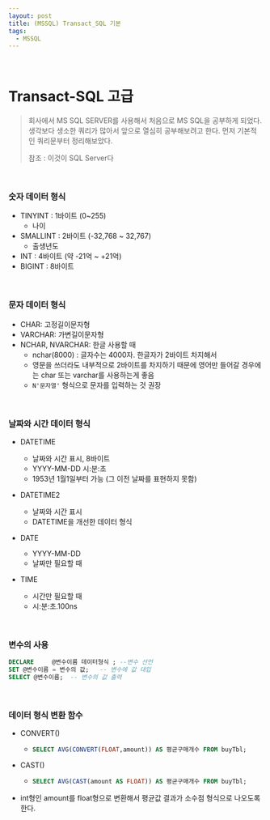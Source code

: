 ```yaml
---
layout: post
title: (MSSQL) Transact_SQL 기본
tags:
  - MSSQL
---
```


<br>

# Transact-SQL 고급

> 회사에서 MS SQL SERVER를 사용해서 처음으로 MS SQL을 공부하게 되었다. 생각보다 생소한 쿼리가 많아서 앞으로 열심히 공부해보려고 한다. 먼저 기본적인 쿼리문부터 정리해보았다. 
>
> 참조 : 이것이 SQL Server다

<br>

### 숫자 데이터 형식

- TINYINT : 1바이트 (0~255)
  - 나이
- SMALLINT : 2바이트 (-32,768 ~ 32,767)
  - 출생년도
- INT : 4바이트 (약 -21억 ~ +21억)
- BIGINT : 8바이트

<br>

### 문자 데이터 형식

- CHAR: 고정길이문자형 
- VARCHAR: 가변길이문자형
- NCHAR, NVARCHAR: 한글 사용할 때
  - nchar(8000) : 글자수는 4000자. 한글자가 2바이트 차지해서
  - 영문을 쓰더라도 내부적으로 2바이트를 차지하기 때문에 영어만 들어갈 경우에는 char 또는 varchar를 사용하는게 좋음
  - `N'문자열'` 형식으로 문자를 입력하는 것 권장

<br>

### 날짜와 시간 데이터 형식

- DATETIME 
  - 날짜와 시간 표시, 8바이트
  - YYYY-MM-DD 시:분:초
  - 1953년 1월1일부터 가능 (그 이전 날짜를 표현하지 못함)
- DATETIME2
  - 날짜와 시간 표시
  - DATETIME을 개선한 데이터 형식

- DATE 
  - YYYY-MM-DD
  - 날짜만 필요할 때
- TIME 
  - 시간만 필요할 때 
  - 시:분:초.100ns

<br>

### 변수의 사용

```sql
DECLARE 	@변수이름 데이터형식 ; --변수 선언
SET @변수이름 = 변수의 값;   -- 변수에 값 대입
SELECT @변수이름;  -- 변수의 값 출력
```

<br>

### 데이터 형식 변환 함수

- CONVERT()

  - ```sql
    SELECT AVG(CONVERT(FLOAT,amount)) AS 평균구매개수 FROM buyTbl;
    ```

- CAST()

  - ```sql
    SELECT AVG(CAST(amount AS FLOAT)) AS 평균구매개수 FROM buyTbl;
    ```

- int형인 amount를 float형으로 변환해서 평균값 결과가 소수점 형식으로 나오도록 한다. 

